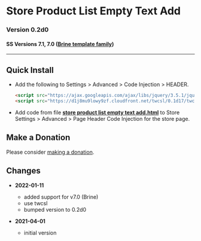 # Store Product List Empty Text Add

### Version 0.2d0

#### SS Versions 7.1, 7.0 ([Brine template family](https://support.squarespace.com/hc/en-us/articles/212512738-Brine-template-family))

---

## Quick Install

* Add the following to Settings > Advanced > Code Injection > HEADER.
  
  ```html
  <script src="https://ajax.googleapis.com/ajax/libs/jquery/3.5.1/jquery.min.js"></script>
  <script src="https://d1j8mu9lowy9zf.cloudfront.net/twcsl/0.1d17/twcsl.js"></script>
  ```
  
* Add code from file
  **[store product list empty text add.html](store%20product%20list%20empty%20text%20add.html#L1)**
  to Store Settings > Advanced > Page Header Code Injection for the store page.

## Make a Donation

Please consider
[making a donation](https://github.com/tomsWebConsulting/twcsl#make-a-donation).

## Changes

<!-- * **2021-06-11**

  * use twcsl
  * bumped version to 0.2d1
  -->
* **2022-01-11**

  * added support for v7.0 (Brine)
  * use twcsl
  * bumped version to 0.2d0
  
* **2021-04-01**

  * initial version
